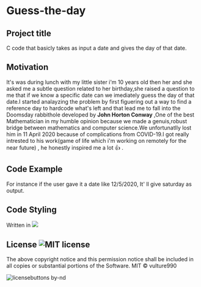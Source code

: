 # Guess-the-day
## Project title
C code that basicly takes as input a date and gives the day of that date.
## Motivation
It's was during lunch with my little sister i'm 10 years old then her and she asked me a subtle question related to her birthday,she raised a question to me that if we know a specific date can we imediately guess the day of that date.I started analayzing the problem by first figuering out a way to find a reference day to hardcode what's left and that lead me to fall into the Doomsday rabbithole developed by **John Horton Conway** ,One of the best Mathematician in my humble opinion because we made a genuis,robust bridge between mathematics and computer science.We unfortunatlly lost him in 11 April 2020  because of complications from COVID-19.I got really intrested to his work(game of life which i'm working on remotely for the near future) , he honestly inspired me a lot :+1: .
## Code Example
For instance if the user gave it a date like 12/5/2020, It' ll give saturday as output.
## Code Styling
Written in  <img src="https://img.shields.io/badge/c%20-%2300599C.svg?&style=for-the-badge&logo=c&logoColor=white"/> 
## License ![MIT license](https://img.shields.io/badge/License-MIT-blue.svg)
The above copyright notice and this permission notice shall be included in all copies or substantial portions of the Software.
 MIT © vulture990



![licensebuttons by-nd](https://licensebuttons.net/l/by-nd/3.0/88x31.png)
